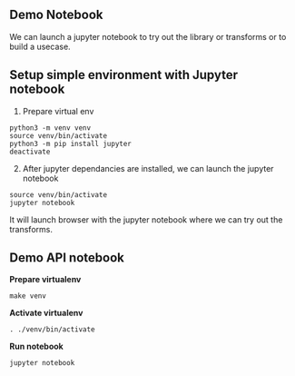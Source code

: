 ## Demo Notebook

We can launch a jupyter notebook to try out the library or transforms or to build a usecase.


## Setup simple environment with Jupyter notebook

1. Prepare virtual env


```
python3 -m venv venv
source venv/bin/activate
python3 -m pip install jupyter
deactivate
```

2. After jupyter dependancies are installed, we can launch the jupyter notebook


```
source venv/bin/activate
jupyter notebook
```


It will launch browser with the jupyter notebook where we can try out the transforms.

## Demo API notebook

**Prepare virtualenv**

`make venv`

**Activate virtualenv**

`. ./venv/bin/activate`

**Run notebook**

`jupyter notebook`


